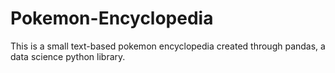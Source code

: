 # Pokemon-Encyclopedia
This is a small text-based pokemon encyclopedia created through pandas, a data science python library.
